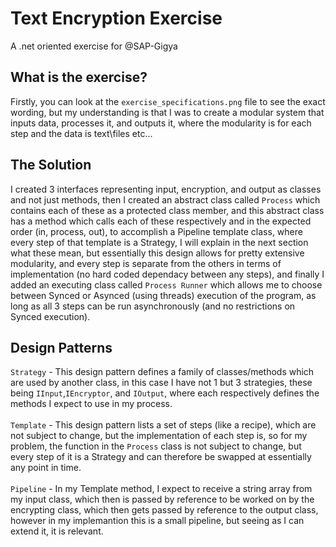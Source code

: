 # Text Encryption Exercise

A .net oriented exercise for @SAP-Gigya

## What is the exercise?
Firstly, you can look at the `exercise_specifications.png` file to see the exact wording, but my understanding is that I was to create a modular system that inputs data, processes it, and outputs it, where the modularity is for each step and the data is text\files etc...

## The Solution
I created 3 interfaces representing input, encryption, and output as classes and not just methods, then I created an abstract class called `Process` which contains each of these as a protected class member, and this abstract class has a method which calls each of these respectively and in the expected order (in, process, out), to accomplish a Pipeline template class, where every step of that template is a Strategy, I will explain in the next section what these mean, but essentially this design allows for pretty extensive modularity, and every step is separate from the others in terms of implementation (no hard coded dependacy between any steps), and finally I added an executing class called `Process Runner` which allows me to choose between Synced or Asynced (using threads) execution of the program, as long as all 3 steps can be run asynchronously (and no restrictions on Synced execution).

## Design Patterns
`Strategy` - This design pattern defines a family of classes/methods which are used by another class, in this case I have not 1 but 3 strategies, these being `IInput`,`IEncryptor`, and `IOutput`, where each respectively defines the methods I expect to use in my process.
</br> </br>
`Template` - This design pattern lists a set of steps (like a recipe), which are not subject to change, but the implementation of each step is, so for my problem, the function in the `Process` class is not subject to change, but every step of it is a Strategy and can therefore be swapped at essentially any point in time.
</br> </br>
`Pipeline` - In my Template method, I expect to receive a string array from my input class, which then is passed by reference to be worked on by the encrypting class, which then gets passed by reference to the output class, however in my implemantion this is a small pipeline, but seeing as I can extend it, it is relevant.
